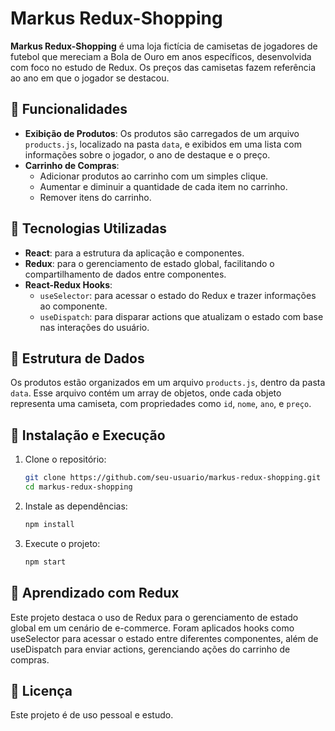 # Markus Redux-Shopping

**Markus Redux-Shopping** é uma loja fictícia de camisetas de jogadores de futebol que mereciam a Bola de Ouro em anos específicos, desenvolvida com foco no estudo de Redux. Os preços das camisetas fazem referência ao ano em que o jogador se destacou.

## 📌 Funcionalidades

- **Exibição de Produtos**: Os produtos são carregados de um arquivo `products.js`, localizado na pasta `data`, e exibidos em uma lista com informações sobre o jogador, o ano de destaque e o preço.
- **Carrinho de Compras**: 
  - Adicionar produtos ao carrinho com um simples clique.
  - Aumentar e diminuir a quantidade de cada item no carrinho.
  - Remover itens do carrinho.

## 🚀 Tecnologias Utilizadas

- **React**: para a estrutura da aplicação e componentes.
- **Redux**: para o gerenciamento de estado global, facilitando o compartilhamento de dados entre componentes.
- **React-Redux Hooks**: 
  - `useSelector`: para acessar o estado do Redux e trazer informações ao componente.
  - `useDispatch`: para disparar actions que atualizam o estado com base nas interações do usuário.

## 📂 Estrutura de Dados

Os produtos estão organizados em um arquivo `products.js`, dentro da pasta `data`. Esse arquivo contém um array de objetos, onde cada objeto representa uma camiseta, com propriedades como `id`, `nome`, `ano`, e `preço`.

## 📖 Instalação e Execução

1. Clone o repositório:

   ```bash
   git clone https://github.com/seu-usuario/markus-redux-shopping.git
   cd markus-redux-shopping
2. Instale as dependências:
   ```bash
   npm install
3. Execute o projeto:
   ```bash
   npm start


## 🎯 Aprendizado com Redux
Este projeto destaca o uso de Redux para o gerenciamento de estado global em um cenário de e-commerce. Foram aplicados hooks como useSelector para acessar o estado entre diferentes componentes, além de useDispatch para enviar actions, gerenciando ações do carrinho de compras.

## 📄 Licença
Este projeto é de uso pessoal e estudo.
